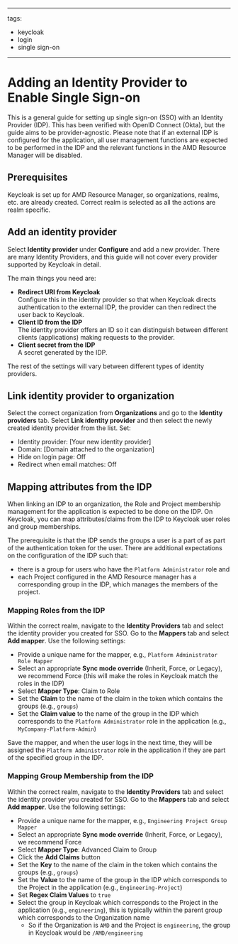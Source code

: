 <!--
Copyright © Advanced Micro Devices, Inc., or its affiliates.

SPDX-License-Identifier: MIT
-->

---
tags:
  - keycloak
  - login
  - single sign-on
---

# Adding an Identity Provider to Enable Single Sign-on

This is a general guide for setting up single sign-on (SSO) with an Identity Provider (IDP). This has been verified with OpenID Connect (Okta), but the guide aims to be provider-agnostic.
Please note that if an external IDP is configured for the application, all user management functions are expected to be performed in the IDP and the relevant functions in the AMD Resource Manager will be disabled.

## Prerequisites

Keycloak is set up for AMD Resource Manager, so organizations, realms, etc. are already created. Correct realm is selected as all the actions are realm specific.

## Add an identity provider

Select **Identity provider** under **Configure** and add a new provider. There are many Identity Providers, and this guide will not cover every provider supported by Keycloak in detail.

The main things you need are:

- **Redirect URI from Keycloak**<br>
  Configure this in the identity provider so that when Keycloak directs authentication to the external IDP, the provider can then redirect the user back to Keycloak.
- **Client ID from the IDP**<br>
  The identity provider offers an ID so it can distinguish between different clients (applications) making requests to the provider.
- **Client secret from the IDP**<br>
  A secret generated by the IDP.

The rest of the settings will vary between different types of identity providers.

## Link identity provider to organization

Select the correct organization from **Organizations** and go to the **Identity providers** tab. Select **Link identity provider** and then select the newly created identity provider from the list. Set:

- Identity provider: [Your new identity provider]
- Domain: [Domain attached to the organization]
- Hide on login page: Off
- Redirect when email matches: Off

## Mapping attributes from the IDP
When linking an IDP to an organization, the Role and Project membership management for the application is expected to be done on the IDP.
On Keycloak, you can map attributes/claims from the IDP to Keycloak user roles and group memberships.

The prerequisite is that the IDP sends the groups a user is a part of as part of the authentication token for the user.
There are additional expectations on the configuration of the IDP such that:
- there is a group for users who have the `Platform Administrator` role and
- each Project configured in the AMD Resource manager has a corresponding group in the IDP, which manages the members of the project.

### Mapping Roles from the IDP

Within the correct realm, navigate to the **Identity Providers** tab and select the identity provider you created for SSO. Go to the **Mappers** tab and select **Add mapper**. Use the following settings:
- Provide a unique name for the mapper, e.g., `Platform Administrator Role Mapper`
- Select an appropriate **Sync mode override** (Inherit, Force, or Legacy), we recommend Force (this will make the roles in Keycloak match the roles in the IDP)
- Select **Mapper Type**: Claim to Role
- Set the **Claim** to the name of the claim in the token which contains the groups (e.g., `groups`)
- Set the **Claim value** to the name of the group in the IDP  which corresponds to the `Platform Administrator` role in the application (e.g., `MyCompany-Platform-Admin`)

Save the mapper, and when the user logs in the next time, they will be assigned the `Platform Administrator` role in the application if they are part of the specified group in the IDP.

### Mapping Group Membership from the IDP

Within the correct realm, navigate to the **Identity Providers** tab and select the identity provider you created for SSO. Go to the **Mappers** tab and select **Add mapper**. Use the following settings:
- Provide a unique name for the mapper, e.g., `Engineering Project Group Mapper`
- Select an appropriate **Sync mode override** (Inherit, Force, or Legacy), we recommend Force
- Select **Mapper Type**: Advanced Claim to Group
- Click the **Add Claims** button
- Set the **Key** to the name of the claim in the token which contains the groups (e.g., `groups`)
- Set the **Value** to the name of the group in the IDP  which corresponds to the Project in the application (e.g., `Engineering-Project`)
- Set **Regex Claim Values** to `true`
- Select the group in Keycloak which corresponds to the Project in the application (e.g., `engineering`), this is typically within the parent group which corresponds to the Organization name
  - So if the Organization is `AMD` and the Project is `engineering`, the group in Keycloak would be `/AMD/engineering`
